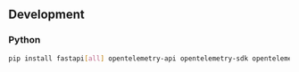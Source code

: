## Development

### Python

```sh
pip install fastapi[all] opentelemetry-api opentelemetry-sdk opentelemetry-instrumentation-fastapi opentelemetry-exporter-otlp
```